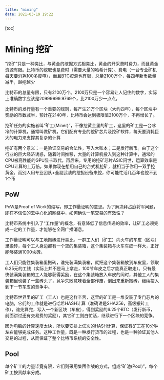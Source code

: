 ```yaml
---
title: "mining"
date: 2021-03-19 19:22
---
```

[toc]



# Mining 挖矿

“挖矿”只是一种类比，与黄金的挖掘方式相类比，黄金的开采费时费力，而且黄金资源有限。比特币的挖取也是费时（需要大量的哈希计算）、费电（一台专业矿机每天要消耗100多度电），而且BTC资源也有限，总量2100万个，每四年新币数量减半，越挖越少



比特币的总量有限，只有2100万个。2100万只是一个容易让人记住的数字，实际上准确数字应该是20999999.9769个，比2100万少一点点。

比特币的发行量有一个重要的规则，每产生21万个区块（大约四年），每个区块中奖励的币数减半，预计在2140年，比特币会达到极限值2100万个，不再增长了。





挖矿任务的实施者叫“矿工(Miner)”，不像挖黄金里的矿工，这里的矿工是一台冰冷的计算机，通常叫做矿机，它们配有专业的挖矿芯片及挖矿软件，每天要消耗巨大的电力来支撑其复杂的计算



挖矿有两个意义：一是验证交易的合法性，写入大账本；二是发行新币。由于这个行业的巨大经济诱惑，随着时间推移，大量的计算机投入到这种计算中，通常的CPU被高性能的GPU显卡取代，再后来，专用的挖矿芯片ASIC问世，运算效率是CPU计算的上万倍。如果你现在想用自己的台式机挖矿，就相当于你用一双手挖黄金，而别人用专业团队+全副武装的挖掘设备来挖，你可能忙活几百年也挖不到1个币





## PoW

PoW是Proof of Work的缩写，即工作量证明的意思。为了解决拜占庭将军问题，即在不信任的去中心化的网络中，如何确认一笔交易的有效性？

比特币系统中引入了“工作量”的概念，有意降低了信息传递的效率，让矿工必须完成一定的工作量，才能够在全网广播消息。



工作量证明可以与工地搬砖进行类比。一群工人们（矿工）向火车的车皮（区块）里搬砖，每个工人身边都有一个空的集装箱，这个集装箱与火车车皮一样大，正好能够装满1000块砖。

工人们只能往集装箱里搬砖，谁先装满集装箱，就把这个集装箱放到车皮里，领取6.25元的工钱（实际上并不是马上拿走，100节车皮之后才能真正取走）。只有最快装满集装箱的工人能够获得奖励，在这个集装箱放入车皮的同时，其他工人的集装箱里也装了一些砖头了，竞争失败意味着全部作废，倒出来重新搬砖，继续投入到下一节车皮的竞争中。

比特币世界里的矿工（工人）也是这样辛苦，这里的矿工是一堆安装了专门芯片的电脑，它们的工作就是进行哈希HASH计算（准确讲是SHA256，高级搬砖工作），谁先算完，写入一个新区块（车皮），得到奖励的6.25个BTC（发行新币，前面讲过还有交易费的奖励），其它矿工则白忙活，继续进行下一个区块的竞争。

因为电脑的计算速度太快，所以要安排上亿次的HASH计算，保证有矿工在10分钟左右能够完成任务。这种工作量，既是一种发行货币的过程，也是一种验证其他人交易的过程，从而保证了整个比特币系统的安全性。







## Pool

单个矿工的力量毕竟有限，它们则采用集团作战的方式，组成“矿池(Pool)”，每个矿工按贡献率分成。



